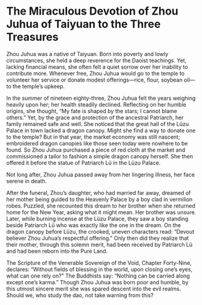 # The Miraculous Devotion of Zhou Juhua of Taiyuan to the Three Treasures

Zhou Juhua was a native of Taiyuan. Born into poverty and lowly circumstances, she held a deep reverence for the Daoist teachings. Yet, lacking financial means, she often felt a quiet sorrow over her inability to contribute more. Whenever free, Zhou Juhua would go to the temple to volunteer her service or donate modest offerings—rice, flour, soybean oil—to the temple’s upkeep.

In the summer of nineteen eighty-three, Zhou Juhua felt the years weighing heavily upon her; her health steadily declined. Reflecting on her humble origins, she thought, “My fate is shaped by the stars; I cannot blame others.” Yet, by the grace and protection of the ancestral Patriarch, her family remained safe and well. She noticed that the great hall of the Lüzu Palace in town lacked a dragon canopy. Might she find a way to donate one to the temple? But in that year, the market economy was still nascent; embroidered dragon canopies like those seen today were nowhere to be found. So Zhou Juhua purchased a piece of red cloth at the market and commissioned a tailor to fashion a simple dragon canopy herself. She then offered it before the statue of Patriarch Lü in the Lüzu Palace.

Not long after, Zhou Juhua passed away from her lingering illness, her face serene in death.

After the funeral, Zhou’s daughter, who had married far away, dreamed of her mother being guided to the Heavenly Palace by a boy clad in vermilion robes. Puzzled, she recounted this dream to her brother when she returned home for the New Year, asking what it might mean. Her brother was unsure. Later, while burning incense at the Lüzu Palace, they saw a boy standing beside Patriarch Lü who was exactly like the one in the dream. On the dragon canopy before Lüzu, the crooked, uneven characters read: “Devout believer Zhou Juhua’s respectful offering.” Only then did they realize that their mother, through this solemn merit, had been received by Patriarch Lü and had been reborn into the Pure Land.

The Scripture of the Venerable Sovereign of the Void, Chapter Forty-Nine, declares: “Without fields of blessing in the world, upon closing one’s eyes, what can one rely on?” The Buddhists say: “Nothing can be carried along except one’s karma.” Though Zhou Juhua was born poor and humble, by this utmost sincere merit she was spared descent into the evil realms. Should we, who study the dao, not take warning from this?